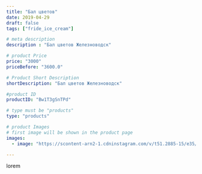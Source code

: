 ```yaml
---
title: "Бал цветов"
date: 2019-04-29
draft: false
tags: ["fride_ice_cream"]

# meta description
description : "Бал цветов Железноводск"

# product Price
price: "3000"
priceBefore: "3600.0"

# Product Short Description
shortDescription: "Бал цветов Железноводск"

#product ID
productID: "Bw1T3gSnTPd"

# type must be "products"
type: "products"

# product Images
# first image will be shown in the product page
images:
  - image: "https://scontent-arn2-1.cdninstagram.com/v/t51.2885-15/e35/56977093_132846814473532_5434674925420193108_n.jpg?se=7&tp=1&_nc_ht=scontent-arn2-1.cdninstagram.com&_nc_cat=104&_nc_ohc=08yIidUQmIIAX-Fryjg&ccb=7-4&oh=954f77cf63ecfa1a8544e34272e5b19c&oe=6082D9DB&ig_cache_key=MjAzMjYxODE4Mzk1NDYwOTExNw%3D%3D.2-ccb7-4"

---
```

lorem
